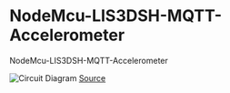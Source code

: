 # NodeMcu-LIS3DSH-MQTT-Accelerometer
NodeMcu-LIS3DSH-MQTT-Accelerometer

![Circuit Diagram](https://api.circuit-diagram.org/document/store/render/bc4837dfeb004d6ab27e804357bb4d59.svg?h=beae84)
[Source](https://www.circuit-diagram.org/circuits/bc4837dfeb004d6ab27e804357bb4d59)
